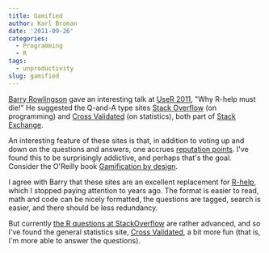 ```yaml
---
title: Gamified
author: Karl Broman
date: '2011-09-26'
categories:
  - Programming
  - R
tags:
  - unproductivity
slug: gamified
---
```


[Barry Rowlingson](http://geospaced.blogspot.com/) gave an interesting talk at [UseR 2011](http://kbroman.org/blog/2011/08/20/user-conference-2011-highlights/), "Why R-help must die!" He suggested the Q-and-A type sites [Stack Overflow](http://stackoverflow.com) (on programming) and [Cross Validated](http://stats.stackexchange.com) (on statistics), both part of [Stack Exchange](http://stackexchange.com).

An interesting feature of these sites is that, in addition to voting up and down on the questions and answers, one accrues [reputation points](http://stats.stackexchange.com/faq#reputation). I've found this to be surprisingly addictive, and perhaps that's the goal. Consider the O'Reilly book [Gamification by design](http://www.amazon.com/exec/obidos/ASIN/1449397670/7210-20).

I agree with Barry that these sites are an excellent replacement for [R-help](https://www.stat.math.ethz.ch/pipermail/r-help/), which I stopped paying attention to years ago. The format is easier to read, math and code can be nicely formatted, the questions are tagged, search is easier, and there should be less redundancy.

But currently [the R questions at StackOverflow](http://stackoverflow.com/questions/tagged/r) are rather advanced, and so I've found the general statistics site, [Cross Validated](http://stats.stackexchange.com), a bit more fun (that is, I'm more able to answer the questions).
